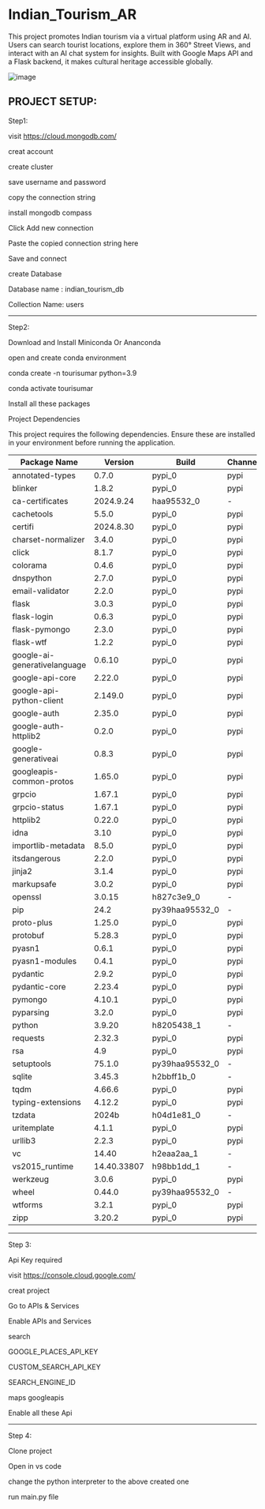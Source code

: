 # Indian_Tourism_AR
This project promotes Indian tourism via a virtual platform using AR and AI. Users can search tourist locations, explore them in 360° Street Views, and interact with an AI chat system for insights. Built with Google Maps API and a Flask backend, it makes cultural heritage accessible globally.

![image](https://github.com/user-attachments/assets/da1fbcbb-63b9-4994-be37-a7528c0fbdcb)


PROJECT SETUP:
--------------------------------------------------------------------------------------------------------------------------------------------------------------------------------------------------------------
Step1:


visit https://cloud.mongodb.com/

creat account

create cluster

save username and password

copy the connection string


install mongodb compass

Click Add new connection

Paste the copied connection string here

Save and connect 

create Database

Database name  : indian_tourism_db

Collection Name: users

--------------------------------------------------------------------------------------------------------------------------------------------------------------------------------------------------------------
Step2:

Download and Install Miniconda Or Ananconda

open and create conda environment

conda create -n tourisumar python=3.9

conda activate tourisumar

Install all these packages

Project Dependencies

This project requires the following dependencies. Ensure these are installed in your environment before running the application.

| **Package Name**            | **Version**          | **Build**         | **Channel**   |
|-----------------------------|----------------------|-------------------|---------------|
| annotated-types             | 0.7.0               | pypi_0            | pypi          |
| blinker                     | 1.8.2               | pypi_0            | pypi          |
| ca-certificates             | 2024.9.24           | haa95532_0        | -             |
| cachetools                  | 5.5.0               | pypi_0            | pypi          |
| certifi                     | 2024.8.30           | pypi_0            | pypi          |
| charset-normalizer          | 3.4.0               | pypi_0            | pypi          |
| click                       | 8.1.7               | pypi_0            | pypi          |
| colorama                    | 0.4.6               | pypi_0            | pypi          |
| dnspython                   | 2.7.0               | pypi_0            | pypi          |
| email-validator             | 2.2.0               | pypi_0            | pypi          |
| flask                       | 3.0.3               | pypi_0            | pypi          |
| flask-login                 | 0.6.3               | pypi_0            | pypi          |
| flask-pymongo               | 2.3.0               | pypi_0            | pypi          |
| flask-wtf                   | 1.2.2               | pypi_0            | pypi          |
| google-ai-generativelanguage| 0.6.10              | pypi_0            | pypi          |
| google-api-core             | 2.22.0              | pypi_0            | pypi          |
| google-api-python-client    | 2.149.0             | pypi_0            | pypi          |
| google-auth                 | 2.35.0              | pypi_0            | pypi          |
| google-auth-httplib2        | 0.2.0               | pypi_0            | pypi          |
| google-generativeai         | 0.8.3               | pypi_0            | pypi          |
| googleapis-common-protos    | 1.65.0              | pypi_0            | pypi          |
| grpcio                      | 1.67.1              | pypi_0            | pypi          |
| grpcio-status               | 1.67.1              | pypi_0            | pypi          |
| httplib2                    | 0.22.0              | pypi_0            | pypi          |
| idna                        | 3.10                | pypi_0            | pypi          |
| importlib-metadata          | 8.5.0               | pypi_0            | pypi          |
| itsdangerous                | 2.2.0               | pypi_0            | pypi          |
| jinja2                      | 3.1.4               | pypi_0            | pypi          |
| markupsafe                  | 3.0.2               | pypi_0            | pypi          |
| openssl                     | 3.0.15              | h827c3e9_0        | -             |
| pip                         | 24.2                | py39haa95532_0    | -             |
| proto-plus                  | 1.25.0              | pypi_0            | pypi          |
| protobuf                    | 5.28.3              | pypi_0            | pypi          |
| pyasn1                      | 0.6.1               | pypi_0            | pypi          |
| pyasn1-modules              | 0.4.1               | pypi_0            | pypi          |
| pydantic                    | 2.9.2               | pypi_0            | pypi          |
| pydantic-core               | 2.23.4              | pypi_0            | pypi          |
| pymongo                     | 4.10.1              | pypi_0            | pypi          |
| pyparsing                   | 3.2.0               | pypi_0            | pypi          |
| python                      | 3.9.20              | h8205438_1        | -             |
| requests                    | 2.32.3              | pypi_0            | pypi          |
| rsa                         | 4.9                 | pypi_0            | pypi          |
| setuptools                  | 75.1.0              | py39haa95532_0    | -             |
| sqlite                      | 3.45.3              | h2bbff1b_0        | -             |
| tqdm                        | 4.66.6              | pypi_0            | pypi          |
| typing-extensions           | 4.12.2              | pypi_0            | pypi          |
| tzdata                      | 2024b               | h04d1e81_0        | -             |
| uritemplate                 | 4.1.1               | pypi_0            | pypi          |
| urllib3                     | 2.2.3               | pypi_0            | pypi          |
| vc                          | 14.40               | h2eaa2aa_1        | -             |
| vs2015_runtime              | 14.40.33807         | h98bb1dd_1        | -             |
| werkzeug                    | 3.0.6               | pypi_0            | pypi          |
| wheel                       | 0.44.0              | py39haa95532_0    | -             |
| wtforms                    | 3.2.1               | pypi_0            | pypi          |
| zipp                        | 3.20.2              | pypi_0            | pypi          |


--------------------------------------------------------------------------------------------------------------------------------------------
Step 3:

Api Key required

visit  https://console.cloud.google.com/

creat project

Go to APIs & Services

Enable APIs and Services

search

GOOGLE_PLACES_API_KEY 

CUSTOM_SEARCH_API_KEY

SEARCH_ENGINE_ID

maps googleapis

Enable all these Api

--------------------------------------------------------------------------------------------------------------------------------------------------------------------------------------------------------------

Step 4:

Clone project

Open in vs code 

change the python interpreter to the above created one 

run main.py file


